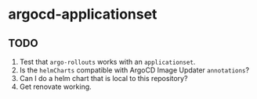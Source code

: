 # argocd-applicationset

## TODO

1. Test that `argo-rollouts` works with an `applicationset`.
1. Is the `helmCharts` compatible with ArgoCD Image Updater `annotations`?
1. Can I do a helm chart that is local to this repository?
1. Get renovate working.
